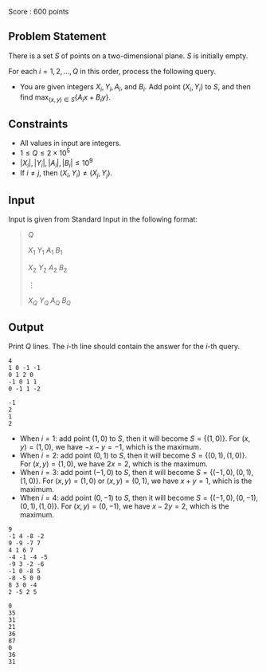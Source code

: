 Score : $600$ points

## Problem Statement

There is a set $S$ of points on a two-dimensional plane.  $S$ is initially empty.

For each $i = 1, 2, \dots, Q$ in this order, process the following query.

- You are given integers $X_i, Y_i, A_i$, and $B_i$.  Add point $(X_i, Y_i)$ to $S$, and then find $\displaystyle \max_{(x,y) \in S}\left\{A_ix + B_iy\right\}$.

## Constraints

- All values in input are integers.
- $1 \leq Q \leq 2 \times 10^5$
- $|X_i|, |Y_i|, |A_i|, |B_i| \leq 10^9$
- If $i \neq j$, then $(X_i, Y_i) \neq (X_j, Y_j)$.

## Input

Input is given from Standard Input in the following format:

> $Q$
> 
> $X_1$ $Y_1$ $A_1$ $B_1$
> 
> $X_2$ $Y_2$ $A_2$ $B_2$
> 
> $\vdots$
> 
> $X_Q$ $Y_Q$ $A_Q$ $B_Q$

## Output

Print $Q$ lines.  The $i$-th line should contain the answer for the $i$-th query.

```input1
4
1 0 -1 -1
0 1 2 0
-1 0 1 1
0 -1 1 -2
```

```output1
-1
2
1
2
```

- When $i = 1$: add point $(1, 0)$ to $S$, then it will become $S = \{(1, 0)\}$.  For $(x, y) = (1, 0)$, we have $-x - y = -1$, which is the maximum.
- When $i = 2$: add point $(0, 1)$ to $S$, then it will become $S = \{(0, 1), (1, 0)\}$.  For $(x, y) = (1, 0)$, we have $2x = 2$, which is the maximum.
- When $i = 3$: add point $(-1, 0)$ to $S$, then it will become $S = \{(-1, 0), (0, 1), (1, 0)\}$.  For $(x, y) = (1, 0)$ or $(x, y) = (0, 1)$, we have $x + y = 1$, which is the maximum.
- When $i = 4$: add point $(0, -1)$ to $S$, then it will become $S = \{(-1, 0), (0, -1), (0, 1), (1, 0)\}$.  For $(x, y) = (0, -1)$, we have $x - 2y = 2$, which is the maximum.

```input2
9
-1 4 -8 -2
9 -9 -7 7
4 1 6 7
-4 -1 -4 -5
-9 3 -2 -6
-1 0 -8 5
-8 -5 0 0
8 3 0 -4
2 -5 2 5
```

```output2
0
35
31
21
36
87
0
36
31
```